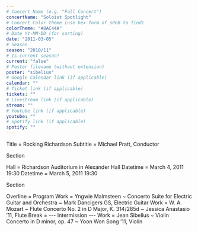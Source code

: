 ```yaml
---
# Concert Name (e.g. "Fall Concert")
concertName: "Soloist Spotlight"
# Concert Color theme (use hex form of sRGB to find)
colorTheme: "#8AC44A"
# Date YY-MM-DD (for sorting)
date: "2011-03-05"
# Season
season: "2010/11"
# Is current season?
current: "false"
# Poster filename (without extension)
poster: "sibelius"
# Google Calendar link (if applicable)
calendar: ""
# Ticket link (if applicable)
tickets: ""
# Livestream link (if applicable)
stream: ""
# Youtube link (if applicable)
youtube: ""
# Spotify link (if applicable)
spotify: ""
---
```

Title = Rocking Richardson
Subtitle = Michael Pratt, Conductor

Section

Hall = Richardson Auditorium in Alexander Hall
Datetime = March 4, 2011 19:30
Datetime = March 5, 2011 19:30


Section

Overline = Program
Work = Yngwie Malmsteen ~ Concerto Suite for Electric Guitar and Orchestra ~ Mark Dancigers GS, Electric Guitar
Work = W. A. Mozart ~ Flute Concerto No. 2 in D Major, K. 314/285d ~ Jessica Anastasio ’11, Flute
Break = --- Intermission ---
Work = Jean Sibelius ~ Violin Concerto in D minor, op. 47 ~ Yoon Won Song ’11, Violin
